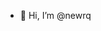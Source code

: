 - 👋 Hi, I’m @newrq


<!---
newrq/newrq is a ✨ special ✨ repository because its `README.md` (this file) appears on your GitHub profile.
You can click the Preview link to take a look at your changes.
--->

